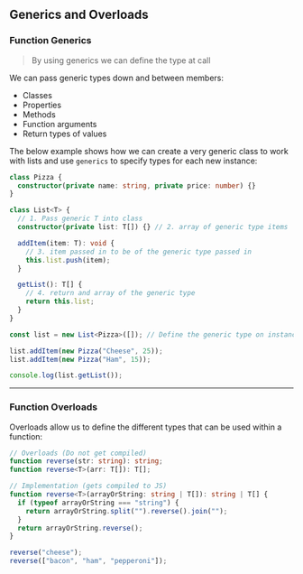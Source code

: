 ## Generics and Overloads

### Function Generics

> By using generics we can define the type at call

We can pass generic types down and between members:

- Classes
- Properties
- Methods
- Function arguments
- Return types of values

The below example shows how we can create a very generic class to work with lists and use `generics` to specify types for each new instance:

```ts
class Pizza {
  constructor(private name: string, private price: number) {}
}

class List<T> {
  // 1. Pass generic T into class
  constructor(private list: T[]) {} // 2. array of generic type items

  addItem(item: T): void {
    // 3. item passed in to be of the generic type passed in
    this.list.push(item);
  }

  getList(): T[] {
    // 4. return and array of the generic type
    return this.list;
  }
}

const list = new List<Pizza>([]); // Define the generic type on instance or at call

list.addItem(new Pizza("Cheese", 25));
list.addItem(new Pizza("Ham", 15));

console.log(list.getList());
```

---

### Function Overloads

Overloads allow us to define the different types that can be used within a function:

```ts
// Overloads (Do not get compiled)
function reverse(str: string): string;
function reverse<T>(arr: T[]): T[];

// Implementation (gets compiled to JS)
function reverse<T>(arrayOrString: string | T[]): string | T[] {
  if (typeof arrayOrString === "string") {
    return arrayOrString.split("").reverse().join("");
  }
  return arrayOrString.reverse();
}

reverse("cheese");
reverse(["bacon", "ham", "pepperoni"]);
```
